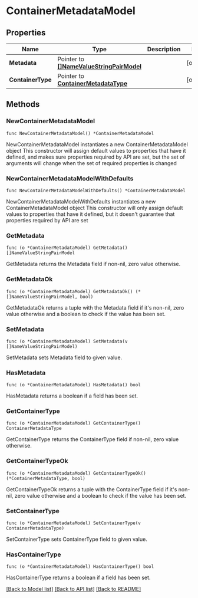 # ContainerMetadataModel

## Properties

Name | Type | Description | Notes
------------ | ------------- | ------------- | -------------
**Metadata** | Pointer to [**[]NameValueStringPairModel**](NameValueStringPairModel.md) |  | [optional] 
**ContainerType** | Pointer to [**ContainerMetadataType**](ContainerMetadataType.md) |  | [optional] 

## Methods

### NewContainerMetadataModel

`func NewContainerMetadataModel() *ContainerMetadataModel`

NewContainerMetadataModel instantiates a new ContainerMetadataModel object
This constructor will assign default values to properties that have it defined,
and makes sure properties required by API are set, but the set of arguments
will change when the set of required properties is changed

### NewContainerMetadataModelWithDefaults

`func NewContainerMetadataModelWithDefaults() *ContainerMetadataModel`

NewContainerMetadataModelWithDefaults instantiates a new ContainerMetadataModel object
This constructor will only assign default values to properties that have it defined,
but it doesn't guarantee that properties required by API are set

### GetMetadata

`func (o *ContainerMetadataModel) GetMetadata() []NameValueStringPairModel`

GetMetadata returns the Metadata field if non-nil, zero value otherwise.

### GetMetadataOk

`func (o *ContainerMetadataModel) GetMetadataOk() (*[]NameValueStringPairModel, bool)`

GetMetadataOk returns a tuple with the Metadata field if it's non-nil, zero value otherwise
and a boolean to check if the value has been set.

### SetMetadata

`func (o *ContainerMetadataModel) SetMetadata(v []NameValueStringPairModel)`

SetMetadata sets Metadata field to given value.

### HasMetadata

`func (o *ContainerMetadataModel) HasMetadata() bool`

HasMetadata returns a boolean if a field has been set.

### GetContainerType

`func (o *ContainerMetadataModel) GetContainerType() ContainerMetadataType`

GetContainerType returns the ContainerType field if non-nil, zero value otherwise.

### GetContainerTypeOk

`func (o *ContainerMetadataModel) GetContainerTypeOk() (*ContainerMetadataType, bool)`

GetContainerTypeOk returns a tuple with the ContainerType field if it's non-nil, zero value otherwise
and a boolean to check if the value has been set.

### SetContainerType

`func (o *ContainerMetadataModel) SetContainerType(v ContainerMetadataType)`

SetContainerType sets ContainerType field to given value.

### HasContainerType

`func (o *ContainerMetadataModel) HasContainerType() bool`

HasContainerType returns a boolean if a field has been set.


[[Back to Model list]](../README.md#documentation-for-models) [[Back to API list]](../README.md#documentation-for-api-endpoints) [[Back to README]](../README.md)


